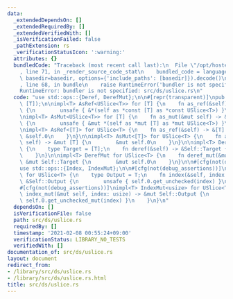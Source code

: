 ```yaml
---
data:
  _extendedDependsOn: []
  _extendedRequiredBy: []
  _extendedVerifiedWith: []
  _isVerificationFailed: false
  _pathExtension: rs
  _verificationStatusIcon: ':warning:'
  attributes: {}
  bundledCode: "Traceback (most recent call last):\n  File \"/opt/hostedtoolcache/Python/3.9.1/x64/lib/python3.9/site-packages/onlinejudge_verify/documentation/build.py\"\
    , line 71, in _render_source_code_stat\n    bundled_code = language.bundle(stat.path,\
    \ basedir=basedir, options={'include_paths': [basedir]}).decode()\n  File \"/opt/hostedtoolcache/Python/3.9.1/x64/lib/python3.9/site-packages/onlinejudge_verify/languages/user_defined.py\"\
    , line 68, in bundle\n    raise RuntimeError('bundler is not specified: {}'.format(path.as_posix()))\n\
    RuntimeError: bundler is not specified: src/ds/uslice.rs\n"
  code: "use std::ops::{Deref, DerefMut};\n\n#[repr(transparent)]\npub struct USlice<T>(pub\
    \ [T]);\n\nimpl<T> AsRef<USlice<T>> for [T] {\n    fn as_ref(&self) -> &USlice<T>\
    \ {\n        unsafe { &*(self as *const [T] as *const USlice<T>) }\n    }\n}\n\
    \nimpl<T> AsMut<USlice<T>> for [T] {\n    fn as_mut(&mut self) -> &mut USlice<T>\
    \ {\n        unsafe { &mut *(self as *mut [T] as *mut USlice<T>) }\n    }\n}\n\
    \nimpl<T> AsRef<[T]> for USlice<T> {\n    fn as_ref(&self) -> &[T] {\n       \
    \ &self.0\n    }\n}\n\nimpl<T> AsMut<[T]> for USlice<T> {\n    fn as_mut(&mut\
    \ self) -> &mut [T] {\n        &mut self.0\n    }\n}\n\nimpl<T> Deref for USlice<T>\
    \ {\n    type Target = [T];\n    fn deref(&self) -> &Self::Target {\n        &self.0\n\
    \    }\n}\n\nimpl<T> DerefMut for USlice<T> {\n    fn deref_mut(&mut self) ->\
    \ &mut Self::Target {\n        &mut self.0\n    }\n}\n\n#[cfg(not(debug_assertions))]\n\
    use std::ops::{Index, IndexMut};\n\n#[cfg(not(debug_assertions))]\nimpl<T> Index<usize>\
    \ for USlice<T> {\n    type Output = T;\n    fn index(&self, index: usize) ->\
    \ &Self::Output {\n        unsafe { self.0.get_unchecked(index) }\n    }\n}\n\n\
    #[cfg(not(debug_assertions))]\nimpl<T> IndexMut<usize> for USlice<T> {\n    fn\
    \ index_mut(&mut self, index: usize) -> &mut Self::Output {\n        unsafe {\
    \ self.0.get_unchecked_mut(index) }\n    }\n}\n"
  dependsOn: []
  isVerificationFile: false
  path: src/ds/uslice.rs
  requiredBy: []
  timestamp: '2021-02-08 00:55:24+09:00'
  verificationStatus: LIBRARY_NO_TESTS
  verifiedWith: []
documentation_of: src/ds/uslice.rs
layout: document
redirect_from:
- /library/src/ds/uslice.rs
- /library/src/ds/uslice.rs.html
title: src/ds/uslice.rs
---
```

